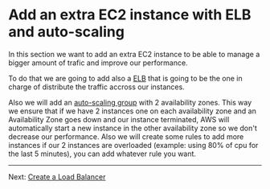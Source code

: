 
# Add an extra EC2 instance with ELB and auto-scaling

In this section we want to add an extra EC2 instance to be able to manage a bigger amount of trafic and improve our performance.

To do that we are going to add also a [ELB](https://aws.amazon.com/elasticloadbalancing/) that is going to be the one in charge of distribute the traffic accross our instances.

Also we will add an [auto-scaling group](https://aws.amazon.com/documentation/autoscaling/) with 2 availability zones. 
This way we ensure that if we have 2 instances one on each availability zone and an Availability Zone goes down and our instance terminated, AWS will automatically start a new instance in the other availability zone so we don't decrease our performance.
Also we will create some rules to add more instances if our 2 instances are overloaded (example: using 80% of cpu for the last 5 minutes), you can add whatever rule you want.

---
Next: [Create a Load Balancer](/workshop/elb-auto-scaling-group/01-load-balancer.md)
